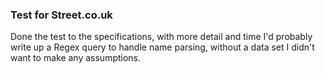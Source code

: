 ### Test for Street.co.uk

Done the test to the specifications, with more detail and time I'd probably write up a Regex query to handle name parsing, without a data set I didn't want to make any assumptions.